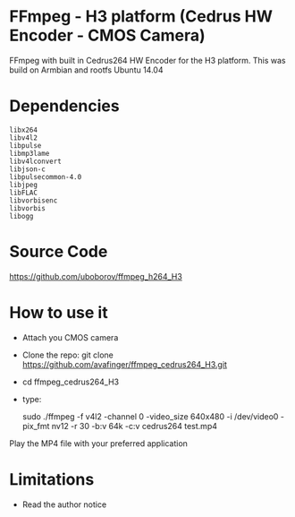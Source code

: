 # FFmpeg - H3 platform (Cedrus HW Encoder - CMOS Camera)

FFmpeg with built in Cedrus264 HW Encoder for the H3 platform.
This was build on Armbian and rootfs Ubuntu 14.04


Dependencies
============

	libx264
	libv4l2
	libpulse
	libmp3lame
	libv4lconvert
	libjson-c
	libpulsecommon-4.0
	libjpeg
	libFLAC
	libvorbisenc
	libvorbis
	libogg


Source Code
===========

https://github.com/uboborov/ffmpeg_h264_H3


How to use it
=============

- Attach you CMOS camera
- Clone the repo: git clone https://github.com/avafinger/ffmpeg_cedrus264_H3.git
- cd ffmpeg_cedrus264_H3
- type: 

	sudo ./ffmpeg -f v4l2 -channel 0 -video_size 640x480 -i /dev/video0 -pix_fmt nv12 -r 30 -b:v 64k -c:v cedrus264 test.mp4

Play the MP4 file with your preferred application

Limitations
===========
 * Read the author notice 
